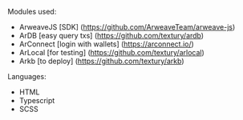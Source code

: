 Modules used:

- ArweaveJS [SDK] (https://github.com/ArweaveTeam/arweave-js)
- ArDB [easy query txs] (https://github.com/textury/ardb)
- ArConnect [login with wallets] (https://arconnect.io/)
- ArLocal [for testing] (https://github.com/textury/arlocal)
- Arkb [to deploy] (https://github.com/textury/arkb)

Languages:

- HTML
- Typescript
- SCSS
